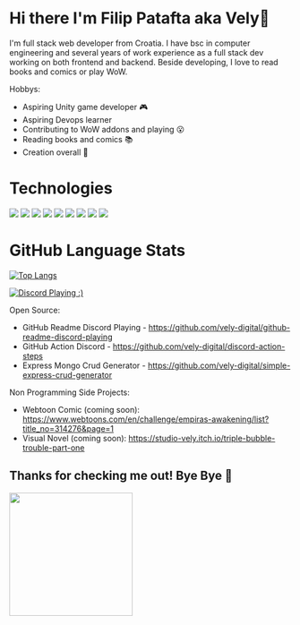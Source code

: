 # Hi there I'm Filip Patafta aka Vely👋

I'm full stack web developer from Croatia. I have bsc in computer engineering and several years of work experience as a full stack dev working on both frontend and backend. 
Beside developing, I love to read books and comics or play WoW.

Hobbys:
* Aspiring Unity game developer 🎮
* Aspiring Devops learner 
* Contributing to WoW addons and playing 😮
* Reading books and comics 📚
* Creation overall 🎨

# Technologies

![](https://img.shields.io/badge/Code-JavaScript-informational?style=flat&logo=javascript&color=2bbc8a)
![](https://img.shields.io/badge/Code-Vue-informational?style=flat&logo=vue.js&color=2bbc8a)
![](https://img.shields.io/badge/Code-React-informational?style=flat&logo=react&color=2bbc8a)
![](https://img.shields.io/badge/Code-Redux-informational?style=flat&logo=redux&color=2bbc8a)
![](https://img.shields.io/badge/Tools-Docker-informational?style=flat&logo=docker&color=2bbc8a)
![](https://img.shields.io/badge/Cloud-Digital_Ocean-informational?style=flat&logo=digitalocean&color=2bbc8a)
![](https://img.shields.io/badge/Cloud-Nginx-informational?style=flat&logo=nginx&color=2bbc8a)
![](https://img.shields.io/badge/OS-Linux-informational?style=flat&logo=linux&color=2bbc8a)
![](https://img.shields.io/badge/Engine-Unity-informational?style=flat&logo=unity&color=2bbc8a)

# GitHub Language Stats

[![Top Langs](https://github-readme-stats.vercel.app/api/top-langs/?username=vely-digital&layout=compact&theme=dark)](https://github.com/anuraghazra/github-readme-stats)

[![Discord Playing :)](https://discord-action-playing.herokuapp.com/)](https://github.com/vely-digital/github-readme-discord-playing)

Open Source:
* GitHub Readme Discord Playing - https://github.com/vely-digital/github-readme-discord-playing
* GitHub Action Discord - https://github.com/vely-digital/discord-action-steps
* Express Mongo Crud Generator - https://github.com/vely-digital/simple-express-crud-generator


Non Programming Side Projects:
* Webtoon Comic (coming soon): https://www.webtoons.com/en/challenge/empiras-awakening/list?title_no=314276&page=1
* Visual Novel (coming soon): https://studio-vely.itch.io/triple-bubble-trouble-part-one


## Thanks for checking me out! Bye Bye 🤪

<img src="https://media1.tenor.com/images/72c9b849aa10b222371ebb99a6b1896a/tenor.gif?itemid=8807701" width="220"/>
